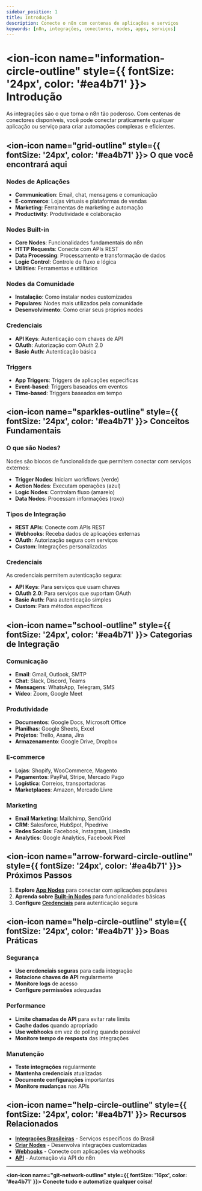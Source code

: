 ```yaml
---
sidebar_position: 1
title: Introdução
description: Conecte o n8n com centenas de aplicações e serviços
keywords: [n8n, integrações, conectores, nodes, apps, serviços]
---
```


# <ion-icon name="information-circle-outline" style={{ fontSize: '24px', color: '#ea4b71' }}></ion-icon> Introdução

As integrações são o que torna o n8n tão poderoso. Com centenas de conectores disponíveis, você pode conectar praticamente qualquer aplicação ou serviço para criar automações complexas e eficientes.

## <ion-icon name="grid-outline" style={{ fontSize: '24px', color: '#ea4b71' }}></ion-icon> O que você encontrará aqui

### Nodes de Aplicações

- **Communication**: Email, chat, mensagens e comunicação
- **E-commerce**: Lojas virtuais e plataformas de vendas
- **Marketing**: Ferramentas de marketing e automação
- **Productivity**: Produtividade e colaboração

### Nodes Built-in

- **Core Nodes**: Funcionalidades fundamentais do n8n
- **HTTP Requests**: Conecte com APIs REST
- **Data Processing**: Processamento e transformação de dados
- **Logic Control**: Controle de fluxo e lógica
- **Utilities**: Ferramentas e utilitários

### Nodes da Comunidade

- **Instalação**: Como instalar nodes customizados
- **Populares**: Nodes mais utilizados pela comunidade
- **Desenvolvimento**: Como criar seus próprios nodes

### Credenciais

- **API Keys**: Autenticação com chaves de API
- **OAuth**: Autorização com OAuth 2.0
- **Basic Auth**: Autenticação básica

### Triggers

- **App Triggers**: Triggers de aplicações específicas
- **Event-based**: Triggers baseados em eventos
- **Time-based**: Triggers baseados em tempo

## <ion-icon name="sparkles-outline" style={{ fontSize: '24px', color: '#ea4b71' }}></ion-icon> Conceitos Fundamentais

### O que são Nodes?

Nodes são blocos de funcionalidade que permitem conectar com serviços externos:

- **Trigger Nodes**: Iniciam workflows (verde)
- **Action Nodes**: Executam operações (azul)
- **Logic Nodes**: Controlam fluxo (amarelo)
- **Data Nodes**: Processam informações (roxo)

### Tipos de Integração

- **REST APIs**: Conecte com APIs REST
- **Webhooks**: Receba dados de aplicações externas
- **OAuth**: Autorização segura com serviços
- **Custom**: Integrações personalizadas

### Credenciais

As credenciais permitem autenticação segura:

- **API Keys**: Para serviços que usam chaves
- **OAuth 2.0**: Para serviços que suportam OAuth
- **Basic Auth**: Para autenticação simples
- **Custom**: Para métodos específicos

## <ion-icon name="school-outline" style={{ fontSize: '24px', color: '#ea4b71' }}></ion-icon> Categorias de Integração

### Comunicação

- **Email**: Gmail, Outlook, SMTP
- **Chat**: Slack, Discord, Teams
- **Mensagens**: WhatsApp, Telegram, SMS
- **Vídeo**: Zoom, Google Meet

### Produtividade

- **Documentos**: Google Docs, Microsoft Office
- **Planilhas**: Google Sheets, Excel
- **Projetos**: Trello, Asana, Jira
- **Armazenamento**: Google Drive, Dropbox

### E-commerce

- **Lojas**: Shopify, WooCommerce, Magento
- **Pagamentos**: PayPal, Stripe, Mercado Pago
- **Logística**: Correios, transportadoras
- **Marketplaces**: Amazon, Mercado Livre

### Marketing

- **Email Marketing**: Mailchimp, SendGrid
- **CRM**: Salesforce, HubSpot, Pipedrive
- **Redes Sociais**: Facebook, Instagram, LinkedIn
- **Analytics**: Google Analytics, Facebook Pixel

## <ion-icon name="arrow-forward-circle-outline" style={{ fontSize: '24px', color: '#ea4b71' }}></ion-icon> Próximos Passos

1. **Explore [App Nodes](./app-nodes/)** para conectar com aplicações populares
2. **Aprenda sobre [Built-in Nodes](./builtin-nodes/)** para funcionalidades básicas
3. **Configure [Credenciais](./credential-nodes/)** para autenticação segura

## <ion-icon name="help-circle-outline" style={{ fontSize: '24px', color: '#ea4b71' }}></ion-icon> Boas Práticas

### Segurança

- **Use credenciais seguras** para cada integração
- **Rotacione chaves de API** regularmente
- **Monitore logs** de acesso
- **Configure permissões** adequadas

### Performance

- **Limite chamadas de API** para evitar rate limits
- **Cache dados** quando apropriado
- **Use webhooks** em vez de polling quando possível
- **Monitore tempo de resposta** das integrações

### Manutenção

- **Teste integrações** regularmente
- **Mantenha credenciais** atualizadas
- **Documente configurações** importantes
- **Monitore mudanças** nas APIs

## <ion-icon name="help-circle-outline" style={{ fontSize: '24px', color: '#ea4b71' }}></ion-icon> Recursos Relacionados

- **[Integrações Brasileiras](../integracoes-br/)** - Serviços específicos do Brasil
- **[Criar Nodes](./criar-nodes/)** - Desenvolva integrações customizadas
- **[Webhooks](./webhooks)** - Conecte com aplicações via webhooks
- **[API](../../api/)** - Automação via API do n8n

---

**<ion-icon name="git-network-outline" style={{ fontSize: '16px', color: '#ea4b71' }}></ion-icon> Conecte tudo e automatize qualquer coisa!**
